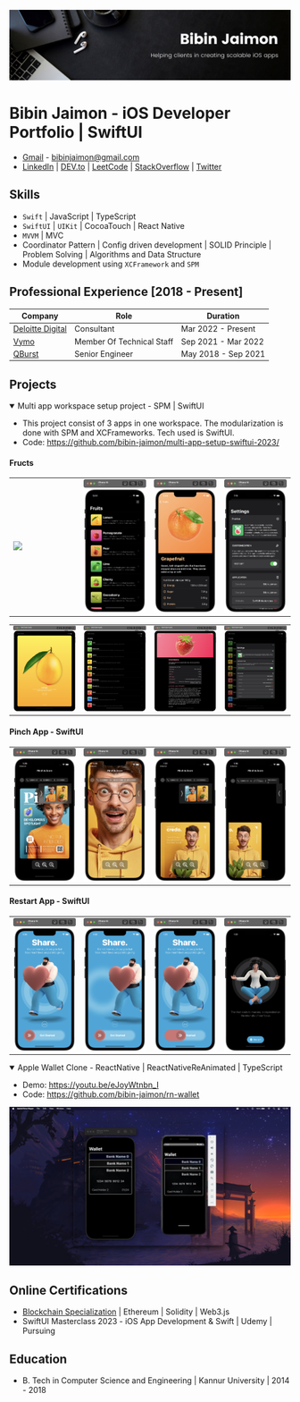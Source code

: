 
<img src="assets/banner.png"></img>
# Bibin Jaimon - iOS Developer Portfolio | SwiftUI
- [Gmail](mailto:bibinjaimon@gmail.com) - bibinjaimon@gmail.com 
- [LinkedIn](https://www.linkedin.com/in/bibinjaimon/) | [DEV.to](https://dev.to/bibinjaimon) | [LeetCode](https://leetcode.com/bibinjaimon/) | [StackOverflow](https://stackoverflow.com/users/4591087/bibin-jaimon) | [Twitter](https://twitter.com/home)

## Skills

- `Swift` | JavaScript | TypeScript
- `SwiftUI` | `UIKit` | CocoaTouch | React Native
- `MVVM` | MVC
- Coordinator Pattern | Config driven development | SOLID Principle | Problem Solving | Algorithms and Data Structure
- Module development using `XCFramework` and `SPM`

## Professional Experience [2018 - Present]

| Company | Role | Duration |
| --- | --- | --- |
| [Deloitte Digital](https://www2.deloitte.com/us/en.html) | Consultant | Mar 2022 - Present
| [Vymo](https://vymo.com/) | Member Of Technical Staff | Sep 2021 - Mar 2022
| [QBurst](https://www.qburst.com/) | Senior Engineer | May 2018 - Sep 2021


## Projects
<details open>
 <summary>Multi app workspace setup project - SPM | SwiftUI</summary>

- This project consist of 3 apps in one workspace. The modularization is done with SPM and XCFrameworks. Tech used is SwiftUI.
- Code: https://github.com/bibin-jaimon/multi-app-setup-swiftui-2023/

#### Fructs

<table>
<td width="25%">
<img src="assets/fructus-app/animation.gif"></img>
</td>
<td width="25%">
<img src="assets/fructus-app/2.png"></img>
</td>
<td width="25%">
<img src="assets/fructus-app/3.png"></img>
</td>
<td width="25%">
<img src="assets/fructus-app/4.png"></img>
</td>
</tr>
</table>

<table>
<td width="25%">
<img src="assets/fructus-app/ipad/1.png"></img>
</td>
<td width="25%">
<img src="assets/fructus-app/ipad/2.png"></img>
</td>
<td width="25%">
<img src="assets/fructus-app/ipad/3.png"></img>
</td>
<td width="25%">
<img src="assets/fructus-app/ipad/4.png"></img>
</td>
</tr>
</table>

#### Pinch App - SwiftUI

<table>
<td width="25%">
<img src="assets/pinch-app/1.png"></img>
</td>
<td width="25%">
<img src="assets/pinch-app/2.png"></img>
</td>
<td width="25%">
<img src="assets/pinch-app/3.png"></img>
</td>
<td width="25%">
<img src="assets/pinch-app/4.png"></img>
</td>
</tr>
</table>


#### Restart App - SwiftUI

<table>
<td width="25%">
<img src="assets/restart-app/1.png"></img>
</td>
<td width="25%">
<img src="assets/restart-app/2.png"></img>
</td>
<td width="25%">
<img src="assets/restart-app/3.png"></img>
</td>
<td width="25%">
<img src="assets/restart-app/4.png"></img>
</td>
</tr>
</table>
</details>

<details open>
<summary>Apple Wallet Clone - ReactNative | ReactNativeReAnimated | TypeScript</summary>
 
- Demo: https://youtu.be/eJoyWtnbn_I
- Code: https://github.com/bibin-jaimon/rn-wallet
 
![CloneImage](https://raw.githubusercontent.com/bibin-jaimon/rn-wallet/development/doc/ss-2.png)

</details>

## Online Certifications
- [Blockchain Specialization](https://coursera.org/share/fd64d4ad80af14fd1efa013a25bb0a48) | Ethereum | Solidity | Web3.js
- SwiftUI Masterclass 2023 - iOS App Development & Swift | Udemy | Pursuing

## Education

- B. Tech in Computer Science and Engineering | Kannur University | 2014 - 2018


<!---
## Github Summary

<div align="center">

![bibin-jaimon's GitHub stats](https://github-readme-stats.vercel.app/api?username=bibin-jaimon&theme=dark&show_icons=true)
[![GitHub Streak](https://streak-stats.demolab.com?user=bibin-jaimon&theme=dark&hide_border=true)](https://git.io/streak-stats)<br/> 
![Profile card](http://github-profile-summary-cards.vercel.app/api/cards/profile-details?username=bibin-jaimon&theme=aura_dark)
   
![bibin-jaimon's Github Trophies](https://github-profile-trophy.vercel.app/?username=bibin-jaimon&theme=gruvbox)<br>
--->

</div>
